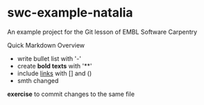 # swc-example-natalia
An example project for the Git lesson of EMBL Software Carpentry

Quick Markdown Overview

- write bullet list with '-'
- create **bold texts** with '**'
- include [links](https://embl.de) with [] and ()
- smth changed

**exercise** to commit changes to the same file
